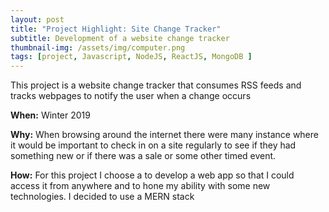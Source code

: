 ```yaml
---
layout: post
title: "Project Highlight: Site Change Tracker"
subtitle: Development of a website change tracker
thumbnail-img: /assets/img/computer.png
tags: [project, Javascript, NodeJS, ReactJS, MongoDB ]
---
```


This project is a website change tracker that consumes RSS feeds and tracks webpages to notify the user when a change occurs

**When:** Winter 2019

**Why:** When browsing around the internet there were many instance where it would be important to check in on a site regularly to see if they had something new or if there was a sale or some other timed event. 

**How:** For this project I choose a to develop a web app so that I could access it from anywhere and to hone my ability with some new technologies. I decided to use a MERN stack